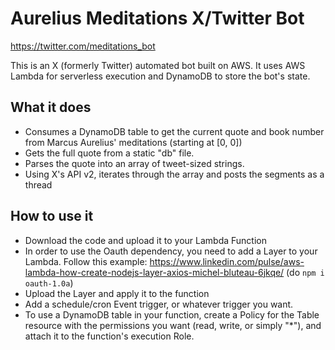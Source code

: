 # Aurelius Meditations X/Twitter Bot

https://twitter.com/meditations_bot

This is an X (formerly Twitter) automated bot built on AWS. It uses AWS Lambda for serverless execution and DynamoDB to store the bot's state. 

## What it does 
- Consumes a DynamoDB table to get the current quote and book number from Marcus Aurelius' meditations (starting at [0, 0])
- Gets the full quote from a static "db" file.
- Parses the quote into an array of tweet-sized strings. 
- Using X's API v2, iterates through the array and posts the segments as a thread

## How to use it
- Download the code and upload it to your Lambda Function
- In order to use the Oauth dependency, you need to add a Layer to your Lambda. Follow this example: https://www.linkedin.com/pulse/aws-lambda-how-create-nodejs-layer-axios-michel-bluteau-6jkqe/ (do `npm i oauth-1.0a`)
- Upload the Layer and apply it to the function
- Add a schedule/cron Event trigger, or whatever trigger you want.
- To use a DynamoDB table in your function, create a Policy for the Table resource with the permissions you want (read, write, or simply "*"), and attach it to the function's execution Role.  


